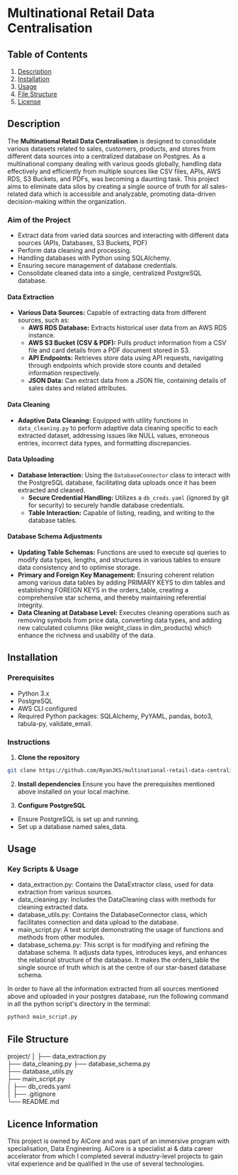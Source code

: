# Multinational Retail Data Centralisation

## Table of Contents
1. [Description](#description)
2. [Installation](#installation)
3. [Usage](#usage)
4. [File Structure](#file-structure)
5. [License](#license)

## Description
The **Multinational Retail Data Centralisation** is designed to consolidate various datasets related to sales, customers, products, and stores from different data sources into a centralized database on Postgres. As a multinational company dealing with various goods globally, handling data effectively and efficiently from multiple sources like CSV files, APIs, AWS RDS, S3 Buckets, and PDFs, was becoming a daunting task. This project aims to eliminate data silos by creating a single source of truth for all sales-related data which is accessible and analyzable, promoting data-driven decision-making within the organization.

### Aim of the Project
- Extract data from varied data sources and interacting with different data sources (APIs, Databases, S3 Buckets, PDF)
- Perform data cleaning and processing.
- Handling databases with Python using SQLAlchemy.
- Ensuring secure management of database credentials.
- Consolidate cleaned data into a single, centralized PostgreSQL database.

#### Data Extraction
- **Various Data Sources:** Capable of extracting data from different sources, such as:
  - **AWS RDS Database:** Extracts historical user data from an AWS RDS instance.
  - **AWS S3 Bucket (CSV & PDF):** Pulls product information from a CSV file and card details from a PDF document stored in S3.
  - **API Endpoints:** Retrieves store data using API requests, navigating through endpoints which provide store counts and detailed information respectively.
  - **JSON Data:** Can extract data from a JSON file, containing details of sales dates and related attributes.

#### Data Cleaning
- **Adaptive Data Cleaning:** Equipped with utility functions in `data_cleaning.py` to perform adaptive data cleaning specific to each extracted dataset, addressing issues like NULL values, erroneous entries, incorrect data types, and formatting discrepancies.

#### Data Uploading
- **Database Interaction:** Using the `DatabaseConnector` class to interact with the PostgreSQL database, facilitating data uploads once it has been extracted and cleaned.
  - **Secure Credential Handling:** Utilizes a `db_creds.yaml` (ignored by git for security) to securely handle database credentials.
  - **Table Interaction:** Capable of listing, reading, and writing to the database tables.

#### Database Schema Adjustments
- **Updating Table Schemas:** Functions are used to execute sql queries to modify data types, lengths, and structures in various tables to ensure data consistency and to optimise storage.
- **Primary and Foreign Key Management:** Ensuring coherent relation among various data tables by adding PRIMARY KEYS to dim tables and establishing FOREIGN KEYS in the orders_table, creating a comprehensive star schema, and thereby maintaining referential integrity.
- **Data Cleaning at Database Level:** Executes cleaning operations such as removing symbols from price data, converting data types, and adding new calculated columns (like weight_class in dim_products) which enhance the richness and usability of the data.
  
## Installation
### Prerequisites
- Python 3.x
- PostgreSQL
- AWS CLI configured
- Required Python packages: SQLAlchemy, PyYAML, pandas, boto3, tabula-py, validate_email.

### Instructions
1. **Clone the repository**
```sh
git clone https://github.com/RyanJKS/multinational-retail-data-centralisation.git
```
2. **Install dependencies**
Ensure you have the prerequisites mentioned above installed on your local machine.

3. **Configure PostgreSQL**
- Ensure PostgreSQL is set up and running.
- Set up a database named sales_data.
  
## Usage
### Key Scripts & Usage
- data_extraction.py: Contains the DataExtractor class, used for data extraction from various sources.
- data_cleaning.py: Includes the DataCleaning class with methods for cleaning extracted data.
- database_utils.py: Contains the DatabaseConnector class, which facilitates connection and data upload to the database.
- main_script.py: A test script demonstrating the usage of functions and methods from other modules.
- database_schema.py: This script is for modifying and refining the database schema. It adjusts data types, introduces keys, and enhances the relational structure of the database. It makes the orders_table the single source of truth which is at the centre of our star-based database schema.

In order to have all the information extracted from all sources mentioned above and uploaded in your postgres database,
run the following command in all the python script's directory in the terminal: 
```sh
python3 main_script.py
```

## File Structure
project/
│
├── data_extraction.py    
├── data_cleaning.py
├── database_schema.py      
├── database_utils.py     
├── main_script.py      
│
├── db_creds.yaml         
│
├── .gitignore               
└── README.md  
    

## Licence Information
This project is owned by AiCore and was part of an immersive program with specialisation, Data Engineering. AiCore is a specialist ai & data career accelerator from which I completed several industry-level projects to gain vital experience and be qualified in the use of several technologies.